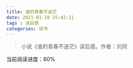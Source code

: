 ```yaml
---
title: 谁的青春不迷茫
date: 2021-01-10 15:42:11
tags : 读后感
categories: 读书
---
```


> 小说《谁的青春不迷茫》读后感。作者：刘同

当前阅读进度：60%
